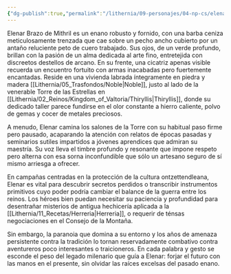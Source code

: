 ```yaml
---
{"dg-publish":true,"permalink":"/lithernia/09-personajes/04-np-cs/elenar-brazo-de-mithril/","title":"Elenar Brazo de Mithril","tags":["lithernia","personaje","enano","Thiryllis"]}
---
```


Elenar Brazo de Mithril es un enano robusto y fornido, con una barba ceniza meticulosamente trenzada que cae sobre un pecho ancho cubierto por un antaño reluciente peto de cuero trabajado. Sus ojos, de un verde profundo, bril­lan con la pasión de un alma dedicada al arte fino, entretejida con discreetos destellos de arcano. En su frente, una cicatriz apenas visible recuerda un encuentro fortuito con armas inacaba­das pero fuertemente encantadas. Reside en una vivienda labrada íntegramente en piedra y madera [[Lithernia/05_Trasfondos/Noble\|Noble]], justo al lado de la venerable Torre de las Estrellas en [[Lithernia/02_Reinos/Kingdom_of_Valtoria/Thiryllis\|Thiryllis]], donde su dedicado taller parece fundirse en el olor constante a hierro caliente, polvo de gemas y cocer de metales preciosos.

A menudo, Elenar camina los salones de la Torre con su habitual paso firme pero pausado, acaparando la atención con relatos de épocas pasadas y seminarios sutiles impartidos a jóvenes aprendices que admiran su maestría. Su voz lleva el timbre profundo y resonante que impone respeto pero alterna con esa sorna inconfundible que sólo un artesano seguro de sí mismo arriesga a ofrecer.

En campañas centradas en la protección de la cultura ontzettendleana, Elenar es vital para descubrir secretos perdidos o transcribir instrumentos primitivos cuyo poder podría cambiar el balance de la guerra entre los reinos. Los héroes bien puedan necesitar su paciencia y profundidad para desentrañar misterios de antigua hechicería aplicada a la [[Lithernia/11_Recetas/Herreria\|Herreria]], o requerir de ténsas negociaciones en el Consejo de la Montaña.

Sin embargo, la paranoia que domina a su entorno y los años de amenaza persistente contra la tradición lo tornan reservadamente combativo contra aventureros poco interesantes o traicioneros. En cada palabra y gesto se esconde el peso del legado milenario que guía a Elenar: forjar el futuro con las manos en el presente, sin olvidar las raíces excelsas del pasado enano.